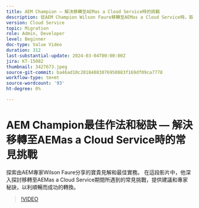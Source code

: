 ```yaml
---
title: AEM Champion — 解決移轉至AEMas a Cloud Service時的挑戰
description: 從AEM Champion Wilson Faure移轉至AEMas a Cloud Service時，取得解決常見挑戰的專家建議。
version: Cloud Service
topic: Migration
role: Admin, Developer
level: Beginner
doc-type: Value Video
duration: 312
last-substantial-update: 2024-03-04T00:00:00Z
jira: KT-15082
thumbnail: 3427673.jpeg
source-git-commit: ba46ad10c20184083076950883f169df09ca7778
workflow-type: tm+mt
source-wordcount: '93'
ht-degree: 0%

---
```



# AEM Champion最佳作法和秘訣 — 解決移轉至AEMas a Cloud Service時的常見挑戰

探索由AEM專家Wilson Faure分享的寶貴見解和最佳實務。 在這段影片中，他深入探討移轉至AEMas a Cloud Service期間所遇到的常見挑戰，提供建議和專家秘訣，以利順暢而成功的轉換。

>[!VIDEO](https://video.tv.adobe.com/v/3427673/?learn=on)
